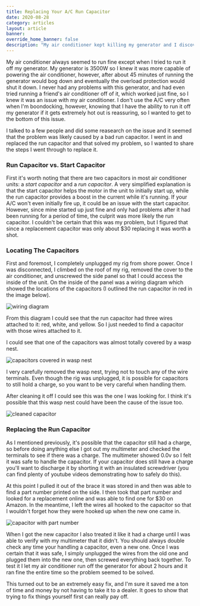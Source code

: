 ```yaml
---
title: Replacing Your A/C Run Capacitor
date: 2020-08-28
category: articles
layout: article
banner: 
override_home_banner: false
description: "My air conditioner kept killing my generator and I discovered it was due to a bad run capacitor. I'll show you how I replaced the capacitor and fixed the issue"
---
```


 My air conditioner always seemed to run fine except when I tried to run it off my generator.  My generator is 3500W so I knew it was more capable of powering the air conditioner, however, after about 45 minutes of running the generator would bog down and eventually the overload protection would shut it down. I never had any problems with this generator, and had even tried running a friend's air conditioner off of it, which worked just fine, so I knew it was an issue with my air conditioner. I don't use the A/C very often when I'm boondocking, however, knowing that I have the ability to run it off my generator if it gets extremely hot out is reassuring, so I wanted to get to the bottom of this issue.

I talked to a few people and did some reasearch on the issue and it seemed that the problem was likely caused by a bad run capacitor. I went in and replaced the run capacitor and that solved my problem, so I wanted to share the steps I went through to replace it.

### Run Capacitor vs. Start Capacitor

First it's worth noting that there are two capacitors in most air conditioner units: a *start capacitor* and a *run capacitor*. A very simplified explanation is that the start capacitor helps the motor in the unit to initially start up, while the run capacitor provides a boost in the current while it's running.  If your A/C won't even initially fire up, it could be an issue with the start capacitor. However, since mine started up just fine and only had problems after it had been running for a period of time, the culprit was more likely the run capacitor. I couldn't be certain that this was my problem, but I figured that since a replacement capacitor was only about $30 replacing it was worth a shot.

### Locating The Capacitors

First and foremost, I completely unplugged my rig from shore power. Once I was disconnected, I climbed on the roof of my rig, removed the cover to the air conditioner, and unscrewed the side panel so that I could access the inside of the unit. On the inside of the panel was a wiring diagram which showed the locations of the capacitors (I outlined the run capacitor in red in the image below).

![wiring diagram](/assets/img/articles/ac-repair/wiring-diagram.jpg)

From this diagram I could see that the run capacitor had three wires attached to it: red, white, and yellow. So I just needed to find a capacitor with those wires attached to it.

I could see that one of the capacitors was almost totally covered by a wasp nest. 

![capacitors covered in wasp nest](/assets/img/articles/ac-repair/wasp-nest.jpg)

I very carefully removed the wasp nest, trying not to touch any of the wire terminals. Even though the rig was unplugged, it is possible for capacitors to still hold a charge, so you want to be very careful when handling them. 

After cleaning it off I could see this was the one I was looking for. I think it's possible that this wasp nest could have been the cause of the issue too. 

![cleaned capacitor](/assets/img/articles/ac-repair/cleaned-capacitor.jpg)

### Replacing the Run Capacitor

As I mentioned previously, it's possible that the capacitor still had a charge, so before doing anything else I got out my multimeter and checked the terminals to see if there was a charge. The multimeter showed 0.0v so I felt it was safe to handle the capacitor. If your capacitor does still have a charge you'll want to discharge it by shorting it with an insulated screwdriver (you can find plenty of youtube videos demonstrating how to safely do this). 

At this point I pulled it out of the brace it was stored in and then was able to find a part number printed on the side. I then took that part number and looked for a replacement online and was able to find one for $30 on Amazon. In the meantime, I left the wires all hooked to the capacitor so that I wouldn't forget how they were hooked up when the new one came in.

![capacitor with part number](/assets/img/articles/ac-repair/part-number.jpg)

When I got the new capacitor I also treated it like it had a charge until I was able to verify with my multimeter that it didn't. You should always double check any time your handling a capacitor, even a new one. Once I was certain that it was safe, I simply unplugged the wires from the old one and plugged them into the new one, then screwed everything back together. To test it I let my air conditioner run off the generator for about 2 hours and it ran fine the entire time so the problem seemed to be solved. 

This turned out to be an extremely easy fix, and I'm sure it saved me a ton of time and money by not having to take it to a dealer. It goes to show that trying to fix things yourself first can really pay off. 

